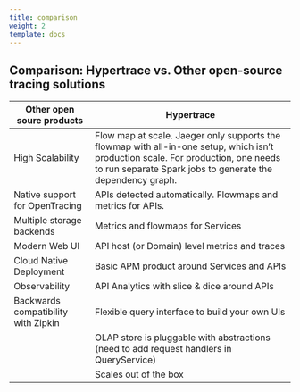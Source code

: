 ```yaml
---
title: comparison
weight: 2
template: docs
---
```


## Comparison: Hypertrace vs. Other open-source tracing solutions
| Other open soure products           | Hypertrace                                                                                                                                                                                      |
|-------------------------------------|-------------------------------------------------------------------------------------------------------------------------------------------------------------------------------------------------|
| High Scalability                    | Flow map at scale. Jaeger only supports the flowmap with all-in-one setup, which isn’t production scale. For production, one needs to run separate Spark jobs to generate the dependency graph. |
| Native support for OpenTracing      | APIs detected automatically. Flowmaps and metrics for APIs.                                                                                                                                     |
| Multiple storage backends           | Metrics and flowmaps for Services                                                                                                                                                               |
| Modern Web UI                       | API host (or Domain) level metrics and traces                                                                                                                                                   |
| Cloud Native Deployment             | Basic APM product around Services and APIs                                                                                                                                                      |
| Observability                       | API Analytics with slice & dice around APIs                                                                                                                                                     |
| Backwards compatibility with Zipkin | Flexible query interface to build your own UIs                                                                                                                                                  |
|                                     | OLAP store is pluggable with abstractions (need to add request handlers in QueryService)                                                                                                        |
|                                     | Scales out of the box                                                                                                                                                                           |
